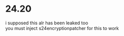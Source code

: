 # 24.20

i supposed this alr has been leaked too<br>
you must inject s24encryptionpatcher for this to work
